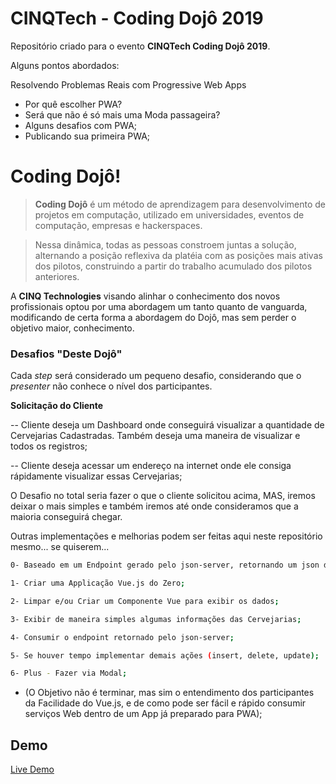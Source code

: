 # CINQTech - Coding Dojô  2019

Repositório criado para o evento **CINQTech Coding Dojô 2019**.

Alguns pontos abordados:

Resolvendo Problemas Reais com Progressive Web Apps

- Por quê escolher PWA?
- Será que não é só mais uma Moda passageira?
- Alguns desafios com PWA;
- Publicando sua primeira PWA;


# Coding Dojô!

> **Coding Dojô** é um método de aprendizagem para  desenvolvimento de projetos em computação, utilizado em universidades, eventos de computação, empresas e hackerspaces.

> Nessa dinâmica, todas as pessoas constroem juntas a solução, alternando a posição reflexiva da platéia com as posições mais ativas dos pilotos, construindo a partir do trabalho acumulado dos pilotos anteriores.

A **CINQ Technologies** visando alinhar o conhecimento dos novos profissionais optou por uma abordagem um tanto quanto de vanguarda, modificando de certa forma a abordagem do Dojô, mas sem perder o objetivo maior, conhecimento.

### Desafios "Deste Dojô"

Cada *step* será considerado um pequeno desafio, considerando que o *presenter* não conhece o nível dos participantes.


**Solicitação do Cliente**

-- Cliente deseja um Dashboard onde conseguirá visualizar a quantidade de Cervejarias Cadastradas. Também deseja uma maneira de visualizar e todos os registros;

-- Cliente deseja acessar um endereço na internet onde ele consiga rápidamente visualizar essas Cervejarias; 

O Desafio no total seria fazer o que o cliente solicitou acima, MAS, iremos deixar o mais simples e também iremos até onde consideramos que a maioria conseguirá chegar.

Outras implementações e melhorias podem ser feitas aqui neste repositório mesmo... se quiserem...

```sh
0- Baseado em um Endpoint gerado pelo json-server, retornando um json de Cervejarias;

1- Criar uma Applicação Vue.js do Zero;

2- Limpar e/ou Criar um Componente Vue para exibir os dados;

3- Exibir de maneira simples algumas informações das Cervejarias;

4- Consumir o endpoint retornado pelo json-server;

5- Se houver tempo implementar demais ações (insert, delete, update);

6- Plus - Fazer via Modal;

```
* (O Objetivo não é terminar, mas sim o entendimento dos participantes da Facilidade do Vue.js, e de como pode ser fácil e rápido consumir serviços Web dentro de um App já preparado para PWA); 


## Demo

[Live Demo](https://xdevelopers.github.io/coding-dojo-2019/)


